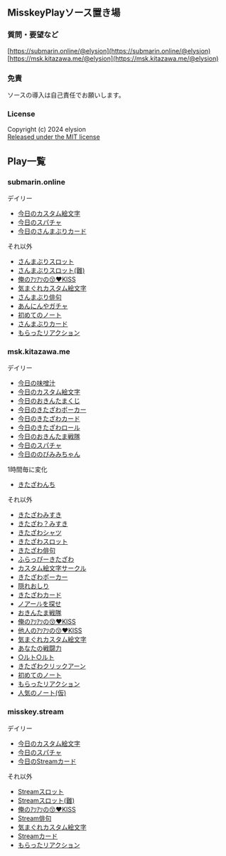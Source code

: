 ## MisskeyPlayソース置き場

### 質問・要望など
[https://submarin.online/@elysion](https://submarin.online/@elysion)
[https://msk.kitazawa.me/@elysion](https://msk.kitazawa.me/@elysion)

### 免責
ソースの導入は自己責任でお願いします。

### License
Copyright (c) 2024 elysion  
[Released under the MIT license](https://github.com/elysion-pre/MisskeyPlay/blob/main/LICENSE)

## Play一覧

### submarin.online
デイリー
- [今日のカスタム絵文字](./page/submarin/9scqjq2uzb.md)
- [今日のスパチャ](./page/submarin/9sd295l9gv.md)
- [今日のさんまぶりカード](./page/submarin/9wpzs3gwig.md)

それ以外
- [さんまぶりスロット](./page/submarin/9scg0eomec.md)
- [さんまぶりスロット(難)](./page/submarin/9scovkaiau.md)
- [俺のｱﾂｱﾂの😚❤️KISS](./page/submarin/9scr3d3ljh.md)
- [気まぐれカスタム絵文字](./page/submarin/9scukcuqsm.md)
- [さんまぶり俳句](./page/submarin/9sd0zgazmq.md)
- [あんにんやガチャ](./page/submarin/9seoknmtqm.md)
- [初めてのノート](./page/submarin/9v6obzef07.md)
- [さんまぶりカード](./page/submarin/9wpzr2j1d5.md)
- [もらったリアクション](./page/submarin/9z0z43izkk.md)

### msk.kitazawa.me
デイリー
- [今日の味噌汁](./page/kitazawa/9kpwqxi4em.md)
- [今日のカスタム絵文字](./page/kitazawa/9myvsfjrwc.md)
- [今日のおきんたまくじ](./page/kitazawa/9n5cq6xc5s.md)
- [今日のきたざわポーカー](./page/kitazawa/9q0vlqrb4u.md)
- [今日のきたざわカード](./page/kitazawa/9qnbvu3oua.md)
- [今日のきたざわロール](./page/kitazawa/9qq9t8jatx.md)
- [今日のおきんたま戦隊](./page/kitazawa/9rbw92rnzh.md)
- [今日のスパチャ](./page/kitazawa/9rtawsjc34.md)
- [今日ののびみみちゃん](./page/kitazawa/9sk84yujhh.md)

1時間毎に変化
- [きたざわんち](./page/kitazawa/9vutr0h6cy.md)

それ以外
- [きたざわみすき](./page/kitazawa/9jwc5kdl75.md)
-  [きたざわ？みすき](./page/kitazawa/9jwcu4es7u.md)
- [きたざわシャツ](./page/kitazawa/9k0ox0zb4p.md)
- [きたざわスロット](./page/kitazawa/9n1sj9k890.md)
- [きたざわ俳句](./page/kitazawa/9oi9xawja0.md)
- [ふらっぴーきたざわ](./page/kitazawa/9p6mbptl7d.md)
- [カスタム絵文字サークル](./page/kitazawa/9pryd9gakh.md)
- [きたざわポーカー](./page/kitazawa/9q0hgbo2wy.md)
- [隠れおしり](./page/kitazawa/9qkik732ej.md)
- [きたざわカード](./page/kitazawa/9quc8vp8ry.md)
- [ノアーﾉﾚを探せ](./page/kitazawa/9r4dbonkzl.md)
- [おきんたま戦隊](./page/kitazawa/9rc0j6qzt3.md)
- [俺のｱﾂｱﾂの😚❤️KISS](./page/kitazawa/9rn1fjsb6j.md)
- [他人のｱﾂｱﾂの😚❤️KISS](./page/kitazawa/9rneqzbgn8.md)
- [気まぐれカスタム絵文字](./page/kitazawa/9rzua8426v.md)
- [あなたの戦闘力](./page/kitazawa/9v7lf1q091.md)
- [○ルト○ルト](./page/kitazawa/9vudzmzjub.md)
- [きたざわクリックアーン](./page/kitazawa/9w66sr0466.md)
- [初めてのノート](./page/kitazawa/9x8aji5tu5.md)
- [もらったリアクション](./page/kitazawa/9x8uvz3gb6.md)
- [人気のノート(仮)](./page/kitazawa/9z5gdoekm4.md)

### misskey.stream
デイリー
- [今日のカスタム絵文字](./page/stream/9te15jf7fe.md)
- [今日のスパチャ](./page/stream/9uis0l3gd12305xp.md)
- [今日のStreamカード](./page/stream/9wpztwa2xtf10ca7.md)

それ以外
- [Streamスロット](./page/stream/9te0mbzqf3.md)
- [Streamスロット(難)](./page/stream/9uuq0pqprccq00tn.md)
- [俺のｱﾂｱﾂの😚❤️KISS](./page/stream/9ui0o7j7d12304zk.md)
- [Stream俳句](./page/stream/9uih9xbnd12305qd.md)
- [気まぐれカスタム絵文字](./page/stream/9uipd6yld12305wz.md)
- [Streamカード](./page/stream/9wpztb1yxtf10ca6.md)
- [もらったリアクション](./page/stream/9z0zshdmpatd06jr.md)

